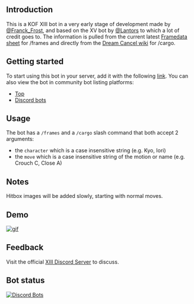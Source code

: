 ## Introduction
This is a KOF XIII bot in a very early stage of development made by [@Franck_Frost](https://twitter.com/FranckFrost), and based on the XV bot by [@Lantors](https://github.com/dens0ne) to which a lot of credit goes to. The  information is pulled from the current latest [Framedata sheet](https://docs.google.com/spreadsheets/d/1Sxx9kKOmJ6DNn3wEwNinnuMxSKn6UnF_8QkrYLMSREc) for /frames and directly from the [Dream Cancel wiki](https://dreamcancel.com/wiki/The_King_of_Fighters_XIII) for /cargo.

## Getting started
To start using this bot in your server, add it with the following [link](https://discord.com/api/oauth2/authorize?client_id=1341073865157115986&permissions=277025721344&scope=bot%20applications.commands). You can also view the bot in community bot listing platforms:
 - [Top](https://top.gg/bot/1341073865157115986)
 - [Discord bots](https://discord.bots.gg/bots/1341073865157115986)

## Usage
The bot has a `/frames` and a `/cargo` slash command that both accept 2 arguments:
- the `character` which is a case insensitive string (e.g. Kyo, Iori)
- the `move` which is a case insensitive string of the motion or name (e.g. Crouch C, Close A)

## Notes
Hitbox images will be added slowly, starting with normal moves.

## Demo
[![gif](https://media0.giphy.com/media/v1.Y2lkPTc5MGI3NjExcTQ3cnF1c2Q2eXNzdWMydHVlYzQ1eXF3cnFkMGFidXpndG1uMHppMiZlcD12MV9pbnRlcm5hbF9naWZfYnlfaWQmY3Q9Zw/S03U5L21Mb3kyMvbcJ/giphy.gif)](https://giphy.com/gifs/S03U5L21Mb3kyMvbcJ)

## Feedback
Visit the official [XIII Discord Server](https://discord.gg/tNgSuGJ) to discuss.

## Bot status

[![Discord Bots](https://top.gg/api/widget/1341073865157115986.svg)](https://top.gg/bot/1341073865157115986)
